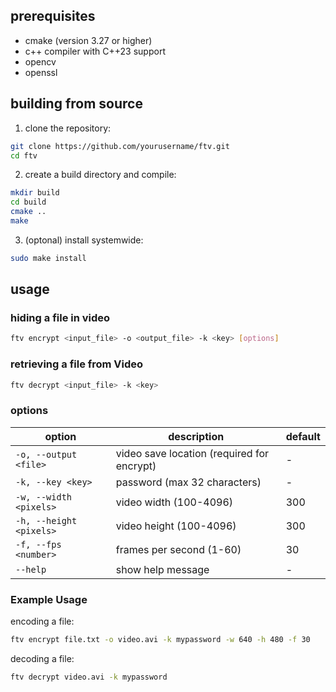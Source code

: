 ## prerequisites

- cmake (version 3.27 or higher)
- c++ compiler with C++23 support
- opencv
- openssl

## building from source

1. clone the repository:
```bash
git clone https://github.com/yourusername/ftv.git
cd ftv
```

2. create a build directory and compile:
```bash
mkdir build
cd build
cmake ..
make
```

3. (optonal) install systemwide:
```bash
sudo make install
```

## usage

### hiding a file in video

```bash
ftv encrypt <input_file> -o <output_file> -k <key> [options]
```

### retrieving a file from Video

```bash
ftv decrypt <input_file> -k <key>
```

### options

| option | description | default |
|--------|-------------|---------|
| `-o, --output <file>` | video save location (required for encrypt) | - |
| `-k, --key <key>` | password (max 32 characters) | - |
| `-w, --width <pixels>` | video width (100-4096) | 300 |
| `-h, --height <pixels>` | video height (100-4096) | 300 |
| `-f, --fps <number>` | frames per second (1-60) | 30 |
| `--help` | show help message | - |

### Example Usage

encoding a file:
```bash
ftv encrypt file.txt -o video.avi -k mypassword -w 640 -h 480 -f 30
```

decoding a file:
```bash
ftv decrypt video.avi -k mypassword
```
